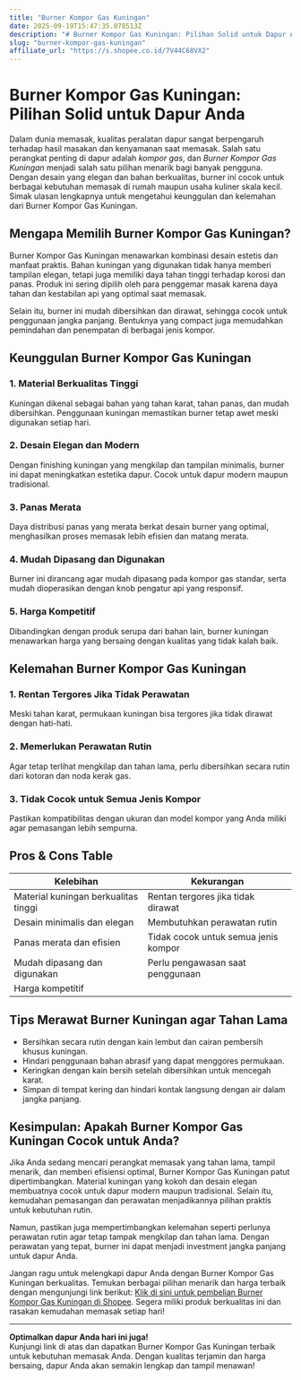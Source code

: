 ```yaml
---
title: "Burner Kompor Gas Kuningan"
date: 2025-09-19T15:47:35.078513Z
description: "# Burner Kompor Gas Kuningan: Pilihan Solid untuk Dapur Anda..."
slug: "burner-kompor-gas-kuningan"
affiliate_url: "https://s.shopee.co.id/7V44C68VX2"
---
```

# Burner Kompor Gas Kuningan: Pilihan Solid untuk Dapur Anda

Dalam dunia memasak, kualitas peralatan dapur sangat berpengaruh terhadap hasil masakan dan kenyamanan saat memasak. Salah satu perangkat penting di dapur adalah *kompor gas*, dan *Burner Kompor Gas Kuningan* menjadi salah satu pilihan menarik bagi banyak pengguna. Dengan desain yang elegan dan bahan berkualitas, burner ini cocok untuk berbagai kebutuhan memasak di rumah maupun usaha kuliner skala kecil. Simak ulasan lengkapnya untuk mengetahui keunggulan dan kelemahan dari Burner Kompor Gas Kuningan.

## Mengapa Memilih Burner Kompor Gas Kuningan?

Burner Kompor Gas Kuningan menawarkan kombinasi desain estetis dan manfaat praktis. Bahan kuningan yang digunakan tidak hanya memberi tampilan elegan, tetapi juga memiliki daya tahan tinggi terhadap korosi dan panas. Produk ini sering dipilih oleh para penggemar masak karena daya tahan dan kestabilan api yang optimal saat memasak.

Selain itu, burner ini mudah dibersihkan dan dirawat, sehingga cocok untuk penggunaan jangka panjang. Bentuknya yang compact juga memudahkan pemindahan dan penempatan di berbagai jenis kompor.

## Keunggulan Burner Kompor Gas Kuningan

### 1. Material Berkualitas Tinggi
Kuningan dikenal sebagai bahan yang tahan karat, tahan panas, dan mudah dibersihkan. Penggunaan kuningan memastikan burner tetap awet meski digunakan setiap hari.

### 2. Desain Elegan dan Modern
Dengan finishing kuningan yang mengkilap dan tampilan minimalis, burner ini dapat meningkatkan estetika dapur. Cocok untuk dapur modern maupun tradisional.

### 3. Panas Merata
Daya distribusi panas yang merata berkat desain burner yang optimal, menghasilkan proses memasak lebih efisien dan matang merata.

### 4. Mudah Dipasang dan Digunakan
Burner ini dirancang agar mudah dipasang pada kompor gas standar, serta mudah dioperasikan dengan knob pengatur api yang responsif.

### 5. Harga Kompetitif
Dibandingkan dengan produk serupa dari bahan lain, burner kuningan menawarkan harga yang bersaing dengan kualitas yang tidak kalah baik.

## Kelemahan Burner Kompor Gas Kuningan

### 1. Rentan Tergores Jika Tidak Perawatan
Meski tahan karat, permukaan kuningan bisa tergores jika tidak dirawat dengan hati-hati.

### 2. Memerlukan Perawatan Rutin
Agar tetap terlihat mengkilap dan tahan lama, perlu dibersihkan secara rutin dari kotoran dan noda kerak gas.

### 3. Tidak Cocok untuk Semua Jenis Kompor
Pastikan kompatibilitas dengan ukuran dan model kompor yang Anda miliki agar pemasangan lebih sempurna.

## Pros & Cons Table

| **Kelebihan**                              | **Kekurangan**                         |
|--------------------------------------------|----------------------------------------|
| Material kuningan berkualitas tinggi     | Rentan tergores jika tidak dirawat   |
| Desain minimalis dan elegan             | Membutuhkan perawatan rutin          |
| Panas merata dan efisien                  | Tidak cocok untuk semua jenis kompor|
| Mudah dipasang dan digunakan             | Perlu pengawasan saat penggunaan    |
| Harga kompetitif                        |                                     |

## Tips Merawat Burner Kuningan agar Tahan Lama

- Bersihkan secara rutin dengan kain lembut dan cairan pembersih khusus kuningan.
- Hindari penggunaan bahan abrasif yang dapat menggores permukaan.
- Keringkan dengan kain bersih setelah dibersihkan untuk mencegah karat.
- Simpan di tempat kering dan hindari kontak langsung dengan air dalam jangka panjang.

## Kesimpulan: Apakah Burner Kompor Gas Kuningan Cocok untuk Anda?

Jika Anda sedang mencari perangkat memasak yang tahan lama, tampil menarik, dan memberi efisiensi optimal, Burner Kompor Gas Kuningan patut dipertimbangkan. Material kuningan yang kokoh dan desain elegan membuatnya cocok untuk dapur modern maupun tradisional. Selain itu, kemudahan pemasangan dan perawatan menjadikannya pilihan praktis untuk kebutuhan rutin.

Namun, pastikan juga mempertimbangkan kelemahan seperti perlunya perawatan rutin agar tetap tampak mengkilap dan tahan lama. Dengan perawatan yang tepat, burner ini dapat menjadi investment jangka panjang untuk dapur Anda.

Jangan ragu untuk melengkapi dapur Anda dengan Burner Kompor Gas Kuningan berkualitas. Temukan berbagai pilihan menarik dan harga terbaik dengan mengunjungi link berikut: [Klik di sini untuk pembelian Burner Kompor Gas Kuningan di Shopee](https://s.shopee.co.id/7V44C68VX2). Segera miliki produk berkualitas ini dan rasakan kemudahan memasak setiap hari!

---

**Optimalkan dapur Anda hari ini juga!**  
Kunjungi link di atas dan dapatkan Burner Kompor Gas Kuningan terbaik untuk kebutuhan memasak Anda. Dengan kualitas terjamin dan harga bersaing, dapur Anda akan semakin lengkap dan tampil menawan!